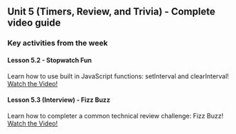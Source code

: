 ## Unit 5 (Timers, Review, and Trivia) - Complete video guide


### Key activities from the week

#### Lesson 5.2 - Stopwatch Fun

Learn how to use built in JavaScript functions: setInterval and clearInterval!
[Watch the Video!](https://www.youtube.com/watch?v=vu0SXf2nwYI)

#### Lesson 5.3 (Interview) - Fizz Buzz

Learn how to completer a common technical review challenge: Fizz Buzz!
[Watch the Video!](https://www.youtube.com/watch?v=oTart7fFefI)
